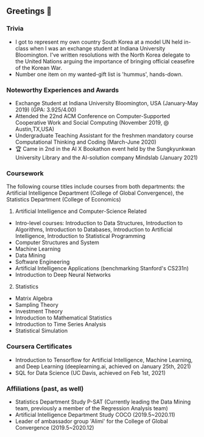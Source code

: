 ## Greetings 👋

### Trivia
* I got to represent my own country South Korea at a model UN held in-class when I was an exchange student at Indiana University Bloomington. I've written resolutions with the North Korea delegate to the United Nations arguing the importance of bringing official ceasefire of the Korean War.
* Number one item on my wanted-gift list is 'hummus', hands-down. 

### Noteworthy Experiences and Awards
* Exchange Student at Indiana University Bloomington, USA (January-May 2019) (GPA: 3.925/4.00)
* Attended the 22nd ACM Conference on Computer-Supported Cooperative Work and Social Computing (November 2019, @ Austin,TX,USA)
* Undergraduate Teaching Assistant for the freshmen mandatory course Computational Thinking and Coding (March-June 2020) 
* :trophy: Came in 2nd in the AI X Bookathon event held by the Sungkyunkwan University Library and the AI-solution company Mindslab (January 2021)
  
### Coursework
The following course titles include courses from both departments: 
the Artificial Intelligence Department (College of Global Convergence), the Statistics Department (College of Economics)

1. Artificial Intelligence and Computer-Science Related
* Intro-level courses: Introduction to Data Structures, Introduction to Algorithms, Introduction to Databases, Introduction to Artificial Intelligence, Introduction to Statistical Programming
* Computer Structures and System                
* Machine Learning                              
* Data Mining                                   
* Software Engineering
* Artificial Intelligence Applications (benchmarking Stanford's CS231n)
* Introduction to Deep Neural Networks

2. Statistics
* Matrix Algebra
* Sampling Theory
* Investment Theory
* Introduction to Mathematical Statistics
* Introduction to Time Series Analysis
* Statistical Simulation

### Coursera Certificates
* Introduction to Tensorflow for Artificial Intelligence, Machine Learning, and Deep Learning (deeplearning.ai, achieved on January 25th, 2021)
* SQL for Data Science (UC Davis, achieved on Feb 1st, 2021)

### Affiliations (past, as well)
* Statistics Department Study P-SAT (Currently leading the Data Mining team, previously a member of the Regression Analysis team)
* Artificial Intelligence Department Study COCO (2019.5~2020.11)
* Leader of ambassador group 'Alimi' for the College of Global Convergence (2019.5~2020.12)

